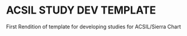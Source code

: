 # ACSIL STUDY DEV TEMPLATE
First Rendition of template for developing
studies for ACSIL/Sierra Chart
